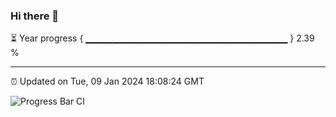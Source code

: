### Hi there 👋

⏳ Year progress { ▁▁▁▁▁▁▁▁▁▁▁▁▁▁▁▁▁▁▁▁▁▁▁▁▁▁▁▁▁▁ } 2.39 %

---

⏰ Updated on Tue, 09 Jan 2024 18:08:24 GMT

![Progress Bar CI](https://github.com/Shyam-Makwana/GitHub-Actions-Demo/workflows/Progress%20Bar%20CI/badge.svg)
